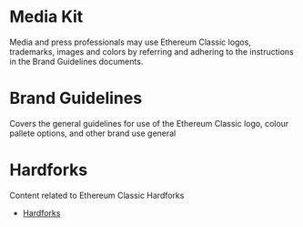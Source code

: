 

# Media Kit

Media and press professionals may use Ethereum Classic logos, trademarks, images and colors by referring and adhering to the instructions in the Brand Guidelines documents.

# Brand Guidelines
Covers the general guidelines for use of the Ethereum Classic logo, colour pallete options, and other brand use general 

# Hardforks
Content related to Ethereum Classic Hardforks
- [Hardforks](./Hardforks/)
